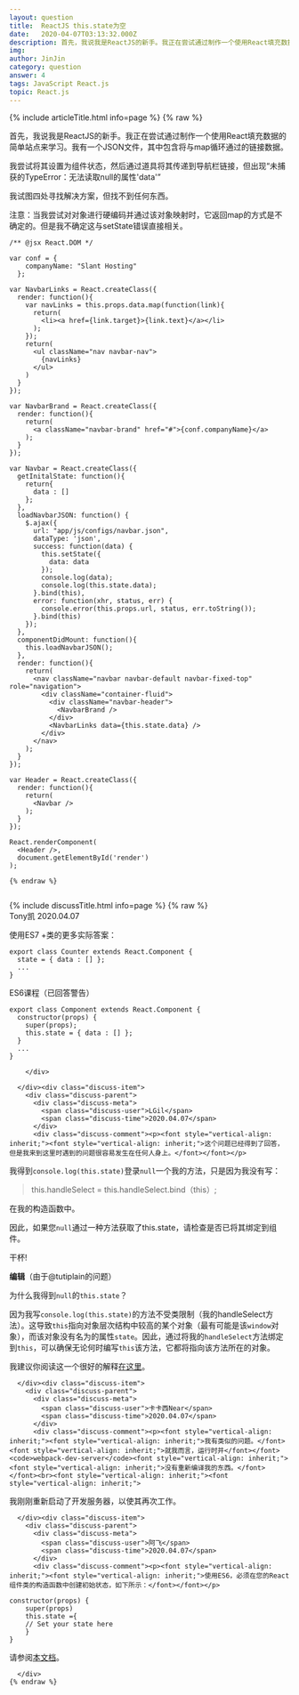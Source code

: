 ```yaml
---
layout: question
title:  ReactJS this.state为空
date:   2020-04-07T03:13:32.000Z
description: 首先，我说我是ReactJS的新手。我正在尝试通过制作一个使用React填充数据的简单站点来学习。我有一个JSON文件，其中包含将与map循环通过的链接数...
img: 
author: JinJin
category: question
answer: 4
tags: JavaScript React.js
topic: React.js
---
```

<div class="article-root">
  <div class="article">
    {% include articleTitle.html info=page %}
    {% raw %}
    <div class="article-content"><p><font style="vertical-align: inherit;"><font style="vertical-align: inherit;">首先，我说我是ReactJS的新手。</font><font style="vertical-align: inherit;">我正在尝试通过制作一个使用React填充数据的简单站点来学习。</font><font style="vertical-align: inherit;">我有一个JSON文件，其中包含将与map循环通过的链接数据。</font></font></p>

<p><font style="vertical-align: inherit;"><font style="vertical-align: inherit;">我尝试将其设置为组件状态，然后通过道具将其传递到导航栏链接，但出现“未捕获的TypeError：无法读取null的属性'data'”</font></font></p>

<p><font style="vertical-align: inherit;"><font style="vertical-align: inherit;">我试图四处寻找解决方案，但找不到任何东西。</font></font></p>

<p><font style="vertical-align: inherit;"><font style="vertical-align: inherit;">注意：当我尝试对对象进行硬编码并通过该对象映射时，它返回map的方式是不确定的。</font><font style="vertical-align: inherit;">但是我不确定这与setState错误直接相关。</font></font></p>

<pre><code>/** @jsx React.DOM */<font></font>
<font></font>
var conf = {<font></font>
    companyName: "Slant Hosting"<font></font>
  };<font></font>
<font></font>
var NavbarLinks = React.createClass({<font></font>
  render: function(){<font></font>
    var navLinks = this.props.data.map(function(link){<font></font>
      return(<font></font>
        &lt;li&gt;&lt;a href={link.target}&gt;{link.text}&lt;/a&gt;&lt;/li&gt;<font></font>
      );<font></font>
    });<font></font>
    return(<font></font>
      &lt;ul className="nav navbar-nav"&gt;<font></font>
        {navLinks}<font></font>
      &lt;/ul&gt;<font></font>
    )<font></font>
  }<font></font>
});<font></font>
<font></font>
var NavbarBrand = React.createClass({<font></font>
  render: function(){<font></font>
    return(<font></font>
      &lt;a className="navbar-brand" href="#"&gt;{conf.companyName}&lt;/a&gt;<font></font>
    );<font></font>
  }<font></font>
});<font></font>
<font></font>
var Navbar = React.createClass({<font></font>
  getInitalState: function(){<font></font>
    return{<font></font>
      data : []<font></font>
    };<font></font>
  },<font></font>
  loadNavbarJSON: function() {<font></font>
    $.ajax({<font></font>
      url: "app/js/configs/navbar.json",<font></font>
      dataType: 'json',<font></font>
      success: function(data) {<font></font>
        this.setState({<font></font>
          data: data<font></font>
        });<font></font>
        console.log(data);<font></font>
        console.log(this.state.data);<font></font>
      }.bind(this),<font></font>
      error: function(xhr, status, err) {<font></font>
        console.error(this.props.url, status, err.toString());<font></font>
      }.bind(this)<font></font>
    });<font></font>
  },<font></font>
  componentDidMount: function(){<font></font>
    this.loadNavbarJSON();<font></font>
  },<font></font>
  render: function(){<font></font>
    return(<font></font>
      &lt;nav className="navbar navbar-default navbar-fixed-top" role="navigation"&gt;<font></font>
        &lt;div className="container-fluid"&gt;<font></font>
          &lt;div className="navbar-header"&gt;<font></font>
            &lt;NavbarBrand /&gt;<font></font>
          &lt;/div&gt;<font></font>
          &lt;NavbarLinks data={this.state.data} /&gt;<font></font>
        &lt;/div&gt;<font></font>
      &lt;/nav&gt;<font></font>
    );<font></font>
  }<font></font>
});<font></font>
<font></font>
var Header = React.createClass({<font></font>
  render: function(){<font></font>
    return(<font></font>
      &lt;Navbar /&gt;<font></font>
    );<font></font>
  }<font></font>
});<font></font>
<font></font>
React.renderComponent(<font></font>
  &lt;Header /&gt;,<font></font>
  document.getElementById('render')<font></font>
);<font></font>
</code></pre></div>
    {% endraw %}
  </div>
  <p style="height: 0;width:0;overflow: hidden;"> 第4044篇《ReactJS this.state为空》来自Winter(https://github.com/aiyld/aiyld.github.io)的站点</p>
  <div class="discuss-wrapper">
    {% include discussTitle.html info=page %}
    {% raw %}
    <div class="discuss-item">
        <div class="discuss-parent">
          <div class="discuss-meta">
            <span class="discuss-user">Tony凯</span>
            <span class="discuss-time">2020.04.07</span>
          </div>
          <div class="discuss-comment"><p><font style="vertical-align: inherit;"><font style="vertical-align: inherit;">使用ES7 +类的更多实际答案：</font></font></p>

<pre><code>export class Counter extends React.Component {<font></font>
  state = { data : [] };<font></font>
  ...<font></font>
}<font></font>
</code></pre>

<p><font style="vertical-align: inherit;"><font style="vertical-align: inherit;">ES6课程（已回答警告）</font></font></p>

<pre><code>export class Component extends React.Component {<font></font>
  constructor(props) {<font></font>
    super(props);<font></font>
    this.state = { data : [] };<font></font>
  }<font></font>
  ...<font></font>
}<font></font>
</code></pre></div>
        </div>
        
      </div><div class="discuss-item">
        <div class="discuss-parent">
          <div class="discuss-meta">
            <span class="discuss-user">LGil</span>
            <span class="discuss-time">2020.04.07</span>
          </div>
          <div class="discuss-comment"><p><font style="vertical-align: inherit;"><font style="vertical-align: inherit;">这个问题已经得到了回答，但是我来到这里时遇到的问题很容易发生在任何人身上。</font></font></p>

<p><font style="vertical-align: inherit;"><font style="vertical-align: inherit;">我得到</font></font><code>console.log(this.state)</code><font style="vertical-align: inherit;"><font style="vertical-align: inherit;">登录</font></font><code>null</code><font style="vertical-align: inherit;"><font style="vertical-align: inherit;">一个我的方法，只是因为我没有写：</font></font></p>

<blockquote>
  <p><font style="vertical-align: inherit;"><font style="vertical-align: inherit;">this.handleSelect = this.handleSelect.bind（this）;</font></font></p>
</blockquote>

<p><font style="vertical-align: inherit;"><font style="vertical-align: inherit;">在我的构造函数中。</font></font></p>

<p><font style="vertical-align: inherit;"><font style="vertical-align: inherit;">因此，如果您</font></font><code>null</code><font style="vertical-align: inherit;"><font style="vertical-align: inherit;">通过一种方法</font><font style="vertical-align: inherit;">获取了</font><font style="vertical-align: inherit;">this.state，请检查是否已将其绑定到组件。</font></font></p>

<p><font style="vertical-align: inherit;"><font style="vertical-align: inherit;">干杯!</font></font></p>

<p><strong><font style="vertical-align: inherit;"><font style="vertical-align: inherit;">编辑</font></font></strong><font style="vertical-align: inherit;"><font style="vertical-align: inherit;">（由于@tutiplain的问题）</font></font></p>

<p><font style="vertical-align: inherit;"><font style="vertical-align: inherit;">为什么我得到</font></font><code>null</code><font style="vertical-align: inherit;"><font style="vertical-align: inherit;">的</font></font><code>this.state</code><font style="vertical-align: inherit;"><font style="vertical-align: inherit;">？</font></font></p>

<p><font style="vertical-align: inherit;"><font style="vertical-align: inherit;">因为我写</font></font><code>console.log(this.state)</code><font style="vertical-align: inherit;"><font style="vertical-align: inherit;">的方法不受类限制（我的handleSelect方法）。</font><font style="vertical-align: inherit;">这导致</font></font><code>this</code><font style="vertical-align: inherit;"><font style="vertical-align: inherit;">指向对象层次结构中较高的某个对象（最有可能是该</font></font><code>window</code><font style="vertical-align: inherit;"><font style="vertical-align: inherit;">对象），而</font><font style="vertical-align: inherit;">该</font><font style="vertical-align: inherit;">对象没有名为的属性</font></font><code>state</code><font style="vertical-align: inherit;"><font style="vertical-align: inherit;">。</font><font style="vertical-align: inherit;">因此，通过将我的</font></font><code>handleSelect</code><font style="vertical-align: inherit;"><font style="vertical-align: inherit;">方法</font><font style="vertical-align: inherit;">绑定</font><font style="vertical-align: inherit;">到</font></font><code>this</code><font style="vertical-align: inherit;"><font style="vertical-align: inherit;">，可以确保无论何时编写</font></font><code>this</code><font style="vertical-align: inherit;"><font style="vertical-align: inherit;">该方法，它都将指向该方法所在的对象。</font></font></p>

<p><font style="vertical-align: inherit;"><font style="vertical-align: inherit;">我建议你阅读这一个很好的解释</font></font><a href="http://reactkungfu.com/2015/07/why-and-how-to-bind-methods-in-your-react-component-classes/" rel="noreferrer"><font style="vertical-align: inherit;"><font style="vertical-align: inherit;">在这里</font></font></a><font style="vertical-align: inherit;"><font style="vertical-align: inherit;">。</font></font></p></div>
        </div>
        
      </div><div class="discuss-item">
        <div class="discuss-parent">
          <div class="discuss-meta">
            <span class="discuss-user">卡卡西Near</span>
            <span class="discuss-time">2020.04.07</span>
          </div>
          <div class="discuss-comment"><p><font style="vertical-align: inherit;"><font style="vertical-align: inherit;">我有类似的问题。</font><font style="vertical-align: inherit;">就我而言，运行时并</font></font><code>webpack-dev-server</code><font style="vertical-align: inherit;"><font style="vertical-align: inherit;">没有重新编译我的东西。</font></font><br><font style="vertical-align: inherit;"><font style="vertical-align: inherit;">
我刚刚重新启动了开发服务器，以使其再次工作。</font></font><br></p></div>
        </div>
        
      </div><div class="discuss-item">
        <div class="discuss-parent">
          <div class="discuss-meta">
            <span class="discuss-user">阿飞</span>
            <span class="discuss-time">2020.04.07</span>
          </div>
          <div class="discuss-comment"><p><font style="vertical-align: inherit;"><font style="vertical-align: inherit;">使用ES6，必须在您的React组件类的构造函数中创建初始状态，如下所示：</font></font></p>

<pre><code>constructor(props) {<font></font>
    super(props)<font></font>
    this.state ={<font></font>
    // Set your state here<font></font>
    }<font></font>
}<font></font>
</code></pre>

<p><font style="vertical-align: inherit;"><font style="vertical-align: inherit;">请参阅</font></font><a href="https://facebook.github.io/react/blog/2015/01/27/react-v0.13.0-beta-1.html" rel="noreferrer"><font style="vertical-align: inherit;"><font style="vertical-align: inherit;">本文档</font></font></a><font style="vertical-align: inherit;"><font style="vertical-align: inherit;">。</font></font></p></div>
        </div>
        
      </div>
    {% endraw %}
  </div>
<div>
